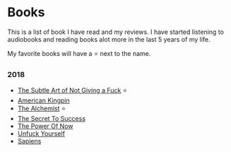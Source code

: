 # Books

This is a list of book I have read and my reviews. I have started listening to audiobooks and reading books alot more in the last 5 years of my life. 



My favorite books will have a ⭐️ next to the name. 



### 2018

* [The Subtle Art of Not Giving a Fuck](https://www.goodreads.com/book/show/28257707-the-subtle-art-of-not-giving-a-f-ck) ⭐️
* [American Kingpin](https://www.goodreads.com/book/show/31920777-american-kingpin)
* [The Alchemist](https://www.goodreads.com/book/show/865.The_Alchemist) ⭐️
* [The Secret To Success](https://www.goodreads.com/book/show/13191925-the-secret-to-success)
* [The Power Of Now](https://www.goodreads.com/book/show/6708.The_Power_of_Now)
* [Unfuck Yourself](https://www.goodreads.com/book/show/32738672-unfu-k-yourself)
* [Sapiens](https://www.goodreads.com/book/show/23692271-sapiens)

